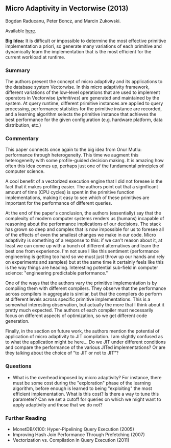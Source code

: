 ## Micro Adaptivity in Vectorwise (2013)

Bogdan Raducanu, Peter Boncz, and Marcin Zukowski.

Available [here](https://15721.courses.cs.cmu.edu/spring2020/papers/14-compilation/p1231-raducanu.pdf).

**Big Idea:** It is difficult or impossible to determine the most effective primitive implementation a priori, so generate many variations of each primitive and dynamically learn the implementation that is the most efficient for the current workload at runtime.

### Summary

The authors present the concept of micro adaptivity and its applications to the database system Vectorwise. In this micro adaptivity framework, different variations of the low-level operations that are used to implement operators in Vectorwise (_primitives_) are generated and maintained by the system. At query runtime, different primitive instances are applied to query processing, performance statistics for the primitive instance are recorded, and a learning algorithm selects the primitive instance that achieves the best performance for the given configuration (e.g. hardware platform, data distribution, etc.)

### Commentary

This paper connects once again to the big idea from Onur Mutlu: performance through heterogeneity. This time we augment this heterogeneity with some profile-guided decision making. It is amazing how often this idea comes up, perhaps just one of the fundamental principles of computer science.

A cool benefit of a vectorized execution engine that I did not foresee is the fact that it makes profiling easier. The authors point out that a significant amount of time (CPU cycles) is spent in the primitive function implementations, making it easy to see which of these primitives are important for the performance of different queries.

At the end of the paper's conclusion, the authors (essentially) say that the complexity of modern computer systems renders us (humans) incapable of reasoning about the performance implications of our decisions. The stack has grown so deep and complex that is now impossible for us to foresee all of the effects of even the smallest changes we make in our code. Micro adaptivity is something of a response to this: if we can't reason about it, at least we can come up with a bunch of different alternatives and learn the best one from experience. I'm not sure I like this sentiment (performance engineering is getting too hard so we must just throw up our hands and rely on experiments and samples) but at the same time it certainly feels like this is the way things are heading. Interesting potential sub-field in computer science: "engineering predictable performance."

One of the ways that the authors vary the primitive implementation is by compiling them with different compilers. They observe that the performance across compilers in aggregate is similar, but that the compilers do perform at different levels across specific primitive implementations. This is a somewhat interesting observation, but actually the more that I think about it pretty much expected. The authors of each compiler must necessarily focus on different aspects of optimization, so we get different code generation.

Finally, in the section on future work, the authors mention the potential of application of micro adaptivity to JIT compilation. I am slightly confused as to what the application might be here... Do we JIT under different conditions and compare the performance of the various JITed implementations? Or are they talking about the choice of "to JIT or not to JIT"?

### Questions

- What is the overhead imposed by micro adaptivity? For instance, there must be some cost during the "exploration" phase of the learning algorithm, before enough is learned to being "exploiting" the most efficient implementation. What is this cost? Is there a way to tune this parameter? Can we set a cutoff for queries on which we might want to apply adaptivity and those that we do not?

### Further Reading

- MonetDB/X100: Hyper-Pipelining Query Execution (2005)
- Improving Hash Join Performance Through Prefetching (2007)
- Vectorization vs. Compilation in Query Execution (2011)
